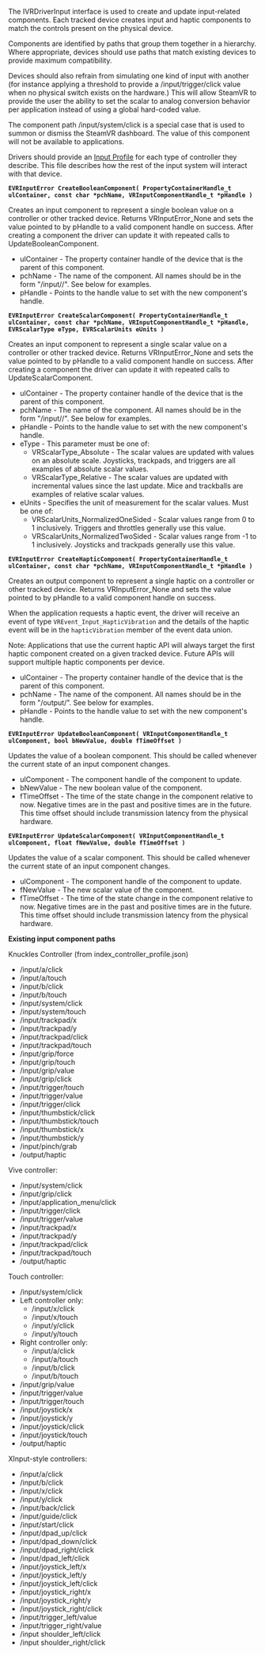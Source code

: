 The IVRDriverInput interface is used to create and update input-related components. Each tracked device creates input and haptic components to match the controls present on the physical device.

Components are identified by paths that group them together in a hierarchy. Where appropriate, devices should use paths that match existing devices to provide maximum compatibility. 

Devices should also refrain from simulating one kind of input with another (for instance applying a threshold to provide a /input/trigger/click value when no physical switch exists on the hardware.) This will allow SteamVR to provide the user the ability to set the scalar to analog conversion behavior per application instead of using a global hard-coded value.

The component path /input/system/click is a special case that is used to summon or dismiss the SteamVR dashboard. The value of this component will not be available to applications.

Drivers should provide an [Input Profile](https://github.com/ValveSoftware/openvr/wiki/Input-Profiles) for each type of controller they describe. This file describes how the rest of the input system will interact with that device.

**`EVRInputError CreateBooleanComponent( PropertyContainerHandle_t ulContainer, const char *pchName, VRInputComponentHandle_t *pHandle )`**

Creates an input component to represent a single boolean value on a controller or other tracked device. Returns VRInputError_None and sets the value pointed to by pHandle to a valid component handle on success. After creating a component the driver can update it with repeated calls to UpdateBooleanComponent.

* ulContainer - The property container handle of the device that is the parent of this component.
* pchName - The name of the component. All names should be in the form "/input/<control name>/<event name>". See below for examples.
* pHandle - Points to the handle value to set with the new component's handle.



**`EVRInputError CreateScalarComponent( PropertyContainerHandle_t ulContainer, const char *pchName, VRInputComponentHandle_t *pHandle, EVRScalarType eType, EVRScalarUnits eUnits )`**

Creates an input component to represent a single scalar value on a controller or other tracked device. Returns VRInputError_None and sets the value pointed to by pHandle to a valid component handle on success. After creating a component the driver can update it with repeated calls to UpdateScalarComponent.

* ulContainer - The property container handle of the device that is the parent of this component.
* pchName - The name of the component. All names should be in the form "/input/<control name>/<value name>". See below for examples.
* pHandle - Points to the handle value to set with the new component's handle.
* eType - This parameter must be one of:
  * VRScalarType_Absolute - The scalar values are updated with values on an absolute scale. Joysticks, trackpads, and triggers are all examples of absolute scalar values.
  * VRScalarType_Relative - The scalar values are updated with incremental values since the last update. Mice and trackballs are examples of relative scalar values.
* eUnits - Specifies the unit of measurement for the scalar values. Must be one of:
  * VRScalarUnits_NormalizedOneSided - Scalar values range from 0 to 1 inclusively. Triggers and throttles generally use this value.
  * VRScalarUnits_NormalizedTwoSided - Scalar values range from -1 to 1 inclusively. Joysticks and trackpads generally use this value.


**`EVRInputError CreateHapticComponent( PropertyContainerHandle_t ulContainer, const char *pchName, VRInputComponentHandle_t *pHandle )`**

Creates an output component to represent a single haptic on a controller or other tracked device. Returns VRInputError_None and sets the value pointed to by pHandle to a valid component handle on success. 

When the application requests a haptic event, the driver will receive an event of type `VREvent_Input_HapticVibration` and the details of the haptic event will be in the `hapticVibration` member of the event data union.

Note: Applications that use the current haptic API will always target the first haptic component created on a given tracked device. Future APIs will support multiple haptic components per device.

* ulContainer - The property container handle of the device that is the parent of this component.
* pchName - The name of the component. All names should be in the form "/output/<haptic name>". See below for examples.
* pHandle - Points to the handle value to set with the new component's handle.


**`EVRInputError UpdateBooleanComponent( VRInputComponentHandle_t ulComponent, bool bNewValue, double fTimeOffset )`**

Updates the value of a boolean component. This should be called whenever the current state of an input component changes.

* ulComponent - The component handle of the component to update.
* bNewValue - The new boolean value of the component.
* fTimeOffset - The time of the state change in the component relative to now. Negative times are in the past and positive times are in the future. This time offset should include transmission latency from the physical hardware.

**`EVRInputError UpdateScalarComponent( VRInputComponentHandle_t ulComponent, float fNewValue, double fTimeOffset )`**

Updates the value of a scalar component. This should be called whenever the current state of an input component changes.

* ulComponent - The component handle of the component to update.
* fNewValue - The new scalar value of the component.
* fTimeOffset - The time of the state change in the component relative to now. Negative times are in the past and positive times are in the future. This time offset should include transmission latency from the physical hardware.

**Existing input component paths**

Knuckles Controller (from index_controller_profile.json)
* /input/a/click
* /input/a/touch
* /input/b/click
* /input/b/touch
* /input/system/click
* /input/system/touch
* /input/trackpad/x
* /input/trackpad/y
* /input/trackpad/click
* /input/trackpad/touch
* /input/grip/force
* /input/grip/touch
* /input/grip/value
* /input/grip/click
* /input/trigger/touch
* /input/trigger/value
* /input/trigger/click
* /input/thumbstick/click
* /input/thumbstick/touch
* /input/thumbstick/x
* /input/thumbstick/y
* /input/pinch/grab
* /output/haptic

Vive controller:
* /input/system/click
* /input/grip/click
* /input/application_menu/click
* /input/trigger/click
* /input/trigger/value
* /input/trackpad/x
* /input/trackpad/y
* /input/trackpad/click
* /input/trackpad/touch
* /output/haptic

Touch controller:
* /input/system/click
* Left controller only:
  * /input/x/click
  * /input/x/touch
  * /input/y/click
  * /input/y/touch
* Right controller only:
  * /input/a/click
  * /input/a/touch
  * /input/b/click
  * /input/b/touch
* /input/grip/value
* /input/trigger/value
* /input/trigger/touch
* /input/joystick/x
* /input/joystick/y
* /input/joystick/click
* /input/joystick/touch
* /output/haptic

XInput-style controllers:
* /input/a/click
* /input/b/click
* /input/x/click
* /input/y/click
* /input/back/click
* /input/guide/click
* /input/start/click
* /input/dpad_up/click
* /input/dpad_down/click
* /input/dpad_right/click
* /input/dpad_left/click
* /input/joystick_left/x
* /input/joystick_left/y
* /input/joystick_left/click
* /input/joystick_right/x
* /input/joystick_right/y
* /input/joystick_right/click
* /input/trigger_left/value
* /input/trigger_right/value
* /input shoulder_left/click
* /input shoulder_right/click







